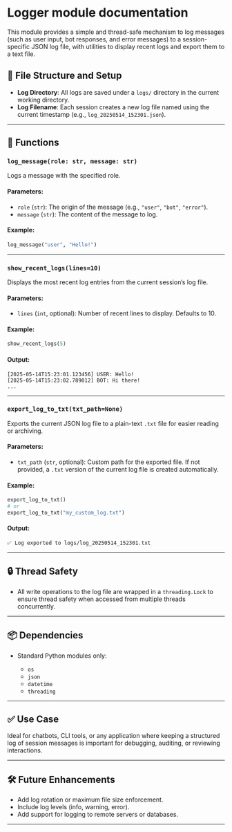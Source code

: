 
# Logger module documentation

This module provides a simple and thread-safe mechanism to log messages (such as user input, bot responses, and error messages) to a session-specific JSON log file, with utilities to display recent logs and export them to a text file.

## 📁 File Structure and Setup

* **Log Directory**: All logs are saved under a `logs/` directory in the current working directory.
* **Log Filename**: Each session creates a new log file named using the current timestamp (e.g., `log_20250514_152301.json`).

---

## 📌 Functions

### `log_message(role: str, message: str)`

Logs a message with the specified role.

#### Parameters:

* `role` (`str`): The origin of the message (e.g., `"user"`, `"bot"`, `"error"`).
* `message` (`str`): The content of the message to log.

#### Example:

```python
log_message("user", "Hello!")
```

---

### `show_recent_logs(lines=10)`

Displays the most recent log entries from the current session’s log file.

#### Parameters:

* `lines` (`int`, optional): Number of recent lines to display. Defaults to 10.

#### Example:

```python
show_recent_logs(5)
```

#### Output:

```
[2025-05-14T15:23:01.123456] USER: Hello!
[2025-05-14T15:23:02.789012] BOT: Hi there!
...
```

---

### `export_log_to_txt(txt_path=None)`

Exports the current JSON log file to a plain-text `.txt` file for easier reading or archiving.

#### Parameters:

* `txt_path` (`str`, optional): Custom path for the exported file. If not provided, a `.txt` version of the current log file is created automatically.

#### Example:

```python
export_log_to_txt()
# or
export_log_to_txt("my_custom_log.txt")
```

#### Output:

```
✅ Log exported to logs/log_20250514_152301.txt
```

---

## 🔒 Thread Safety

* All write operations to the log file are wrapped in a `threading.Lock` to ensure thread safety when accessed from multiple threads concurrently.

---

## 📦 Dependencies

* Standard Python modules only:

  * `os`
  * `json`
  * `datetime`
  * `threading`

---

## ✅ Use Case

Ideal for chatbots, CLI tools, or any application where keeping a structured log of session messages is important for debugging, auditing, or reviewing interactions.

---

## 🛠 Future Enhancements

* Add log rotation or maximum file size enforcement.
* Include log levels (info, warning, error).
* Add support for logging to remote servers or databases.

---
